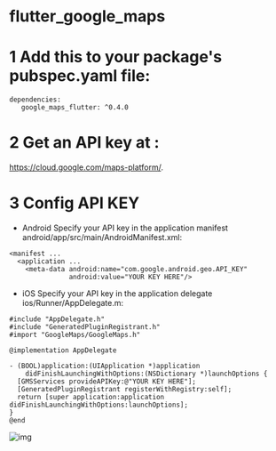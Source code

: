 # flutter_google_maps


# 1 Add this to your package's pubspec.yaml file:
```
dependencies:
   google_maps_flutter: ^0.4.0
```

# 2 Get an API key at :
https://cloud.google.com/maps-platform/.

# 3 Config API KEY

- Android 
Specify your API key in the application manifest android/app/src/main/AndroidManifest.xml:

```
<manifest ...
  <application ...
    <meta-data android:name="com.google.android.geo.API_KEY"
               android:value="YOUR KEY HERE"/>
```

- iOS 
Specify your API key in the application delegate ios/Runner/AppDelegate.m:

```
#include "AppDelegate.h"
#include "GeneratedPluginRegistrant.h"
#import "GoogleMaps/GoogleMaps.h"

@implementation AppDelegate

- (BOOL)application:(UIApplication *)application
    didFinishLaunchingWithOptions:(NSDictionary *)launchOptions {
  [GMSServices provideAPIKey:@"YOUR KEY HERE"];
  [GeneratedPluginRegistrant registerWithRegistry:self];
  return [super application:application didFinishLaunchingWithOptions:launchOptions];
}
@end
```

![img](https://github.com/jonathankablan/flutter_google_maps/blob/master/Screenshot.png)

